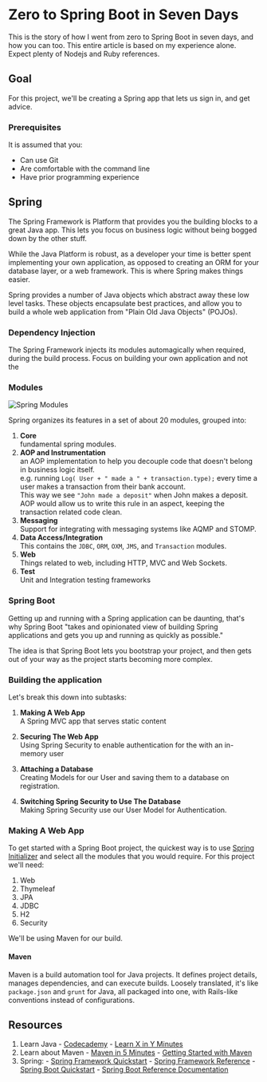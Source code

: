 # Zero to Spring Boot in Seven Days

This is the story of how I went from zero to Spring Boot in seven days, and how you can too. This entire article is based on my experience alone. Expect plenty
of Nodejs and Ruby references.

## Goal

For this project, we'll be creating a Spring app that lets us sign in, and get advice.

### Prerequisites

It is assumed that you:

  - Can use Git
  - Are comfortable with the command line
  - Have prior programming experience


## Spring

The Spring Framework is Platform that provides you the building blocks to
a great Java app. This lets you focus on business logic without
being bogged down by the other stuff.

While the Java Platform is robust, as a developer your time is better spent
implementing your own application, as opposed to creating an ORM for your
database layer, or a web framework. This is where Spring makes things easier.

Spring provides a number of Java objects which abstract away these low level
tasks. These objects encapsulate best practices, and allow you to build a whole
web application from "Plain Old Java Objects" (POJOs).

### Dependency Injection

The Spring Framework injects its modules automagically when required, during the
build process. Focus on building your own application and not the

### Modules

![Spring Modules](http://docs.spring.io/spring/docs/current/spring-framework-reference/htmlsingle/images/spring-overview.png)

Spring organizes its features in a set of about 20 modules, grouped into:

1. **Core**  
  fundamental spring modules.
2. **AOP and Instrumentation**  
  an AOP implementation to help you decouple code that doesn't belong in business logic itself.  
  e.g. running `Log( User + " made a " + transaction.type);` every time a user makes a transaction from their bank account.  
  This way we see `"John made a deposit"` when John makes a deposit.  
  AOP would allow us to write this rule in an aspect, keeping the transaction related code clean.
3. **Messaging**  
  Support for integrating with messaging systems like AQMP and STOMP.
4. **Data Access/Integration**  
  This contains the `JDBC`, `ORM`, `OXM`, `JMS`, and `Transaction` modules.
5. **Web**  
   Things related to web, including HTTP, MVC and Web Sockets.
6. **Test**  
  Unit and Integration testing frameworks

### Spring Boot

Getting up and running with a Spring application can be daunting, that's why Spring Boot "takes and opinionated view of building Spring applications and gets you up and running as quickly as possible."

The idea is that Spring Boot lets you bootstrap your project, and then gets out
of your way as the project starts becoming more complex.

### Building the application

Let's break this down into subtasks:

1. **Making A Web App**  
  A Spring MVC app that serves static content

2. **Securing The Web App**  
  Using Spring Security to enable authentication for the with an in-memory user

3. **Attaching a Database**  
  Creating Models for our User and saving them to a database on registration.

4. **Switching Spring Security to Use The Database**  
  Making Spring Security use our User Model for Authentication.

### Making A Web App

To get started with a Spring Boot project, the quickest way is to use [Spring Initializer](https://start.spring.io) and select all the modules that you would require. For this project we'll need:

1. Web
2. Thymeleaf
3. JPA
4. JDBC
5. H2
6. Security

We'll be using Maven for our build.

#### Maven

Maven is a build automation tool for Java projects. It defines project details, manages dependencies, and can execute builds. Loosely translated, it's
like `package.json` and `grunt` for Java, all packaged into one, with Rails-like
conventions instead of configurations.

## Resources

  1. Learn Java
    - [Codecademy](https://www.codecademy.com/learn/learn-java)
    - [Learn X in Y Minutes](https://learnxinyminutes.com/docs/java/)
  2. Learn about Maven
    - [Maven in 5 Minutes](https://maven.apache.org/guides/getting-started/maven-in-five-minutes.html)
    - [Getting Started with Maven](http://spring.io/guides/gs/maven/)
  3. Spring:
    - [Spring Framework Quickstart](https://projects.spring.io/spring-framework/)
    - [Spring Framework Reference](http://docs.spring.io/spring/docs/current/spring-framework-reference/htmlsingle/)
    - [Spring Boot Quickstart](http://projects.spring.io/spring-boot/)
    - [Spring Boot Reference Documentation](http://docs.spring.io/spring-boot/docs/current/reference/htmlsingle)
